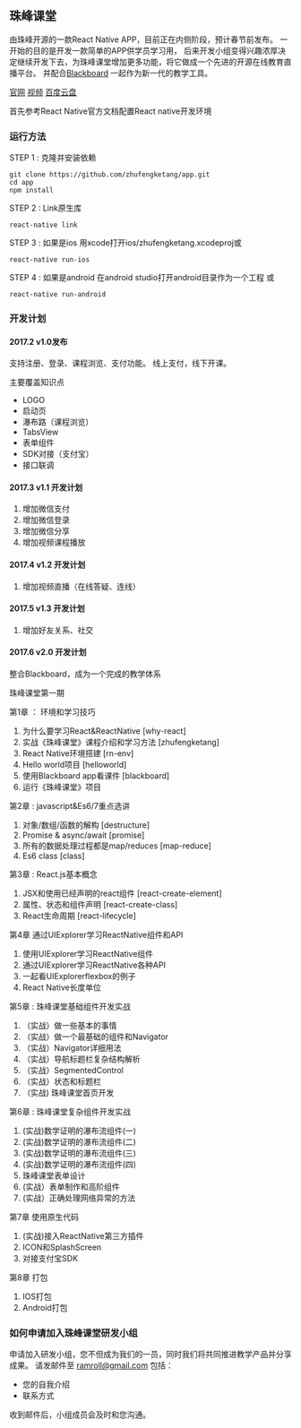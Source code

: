 ## 珠峰课堂

由珠峰开源的一款React Native APP，目前正在内侧阶段，预计春节前发布。 一开始的目的是开发一款简单的APP供学员学习用， 后来开发小组变得兴趣浓厚决定继续开发下去，为珠峰课堂增加更多功能，将它做成一个先进的开源在线教育直播平台。 并配合[Blackboard](https://www.github.com/ramroll/blackboard) 一起作为新一代的教学工具。 

[官网](http://www.zhufengpeixun.cn/ketang/index.html)
[视频](http://www.zhufengpeixun.cn/videoCourse/reactnative.html)
[百度云盘](http://pan.baidu.com/s/1o86Uq2e)

首先参考React Native官方文档配置React native开发环境

### 运行方法

STEP 1 : 克隆并安装依赖
```
git clone https://github.com/zhufengketang/app.git
cd app
npm install
```

STEP 2 : Link原生库
```
react-native link
```

STEP 3 : 如果是ios
用xcode打开ios/zhufengketang.xcodeproj或
```
react-native run-ios
```
STEP 4 : 如果是android
在android studio打开android目录作为一个工程
或
```
react-native run-android
```
### 开发计划
#### 2017.2 v1.0发布
支持注册、登录、课程浏览、支付功能。 线上支付，线下开课。 

主要覆盖知识点
* LOGO
* 启动页
* 瀑布路（课程浏览）
* TabsView
* 表单组件
* SDK对接（支付宝）
* 接口联调


#### 2017.3 v1.1 开发计划 

1. 增加微信支付
2. 增加微信登录
3. 增加微信分享
4. 增加视频课程播放

#### 2017.4 v1.2 开发计划
1. 增加视频直播（在线答疑、连线）
 
 
#### 2017.5 v1.3 开发计划
1. 增加好友关系、社交

#### 2017.6 v2.0 开发计划
整合Blackboard，成为一个完成的教学体系

珠峰课堂第一期 

第1章 ： 环境和学习技巧

1. 为什么要学习React&ReactNative [why-react]
2. 实战《珠峰课堂》课程介绍和学习方法 [zhufengketang] 
3. React Native环境搭建         [rn-env]
4. Hello world项目             [helloworld]
5. 使用Blackboard app看课件     [blackboard]
6. 运行《珠峰课堂》项目


第2章 : javascript&Es6/7重点选讲

1. 对象/数组/函数的解构  [destructure]
2. Promise & async/await [promise]
3. 所有的数据处理过程都是map/reduces [map-reduce]
4. Es6 class [class]


第3章 : React.js基本概念

1. JSX和使用已经声明的react组件 [react-create-element]
2. 属性、状态和组件声明 [react-create-class]
3. React生命周期 [react-lifecycle]

第4章 通过UIExplorer学习ReactNative组件和API

1. 使用UIExplorer学习ReactNative组件
2. 通过UIExplorer学习ReactNative各种API
3. 一起看UIExplorerflexbox的例子
4. React Native长度单位

第5章 : 珠峰课堂基础组件开发实战 

1. （实战）做一些基本的事情
2. （实战）做一个最基础的组件和Navigator
3. （实战）Navigator详细用法
4. （实战）导航标题栏复杂结构解析
5. （实战）SegmentedControl
6. （实战）状态和标题栏
7. （实战) 珠峰课堂首页开发

第6章 : 珠峰课堂复杂组件开发实战

1. (实战)数学证明的瀑布流组件(一)
2. (实战)数学证明的瀑布流组件(二)
3. (实战)数学证明的瀑布流组件(三)
4. (实战)数学证明的瀑布流组件(四)
5. 珠峰课堂表单设计
6. (实战）表单制作和高阶组件
7. (实战）正确处理网络异常的方法

第7章 使用原生代码

1. (实战)接入ReactNative第三方插件
2. ICON和SplashScreen
3. 对接支付宝SDK

第8章 打包

1. IOS打包
2. Android打包


### 如何申请加入珠峰课堂研发小组
申请加入研发小组，您不但成为我们的一员，同时我们将共同推进教学产品并分享成果。
请发邮件至 ramroll@gmail.com
包括：
* 您的自我介绍
* 联系方式

收到邮件后，小组成员会及时和您沟通。
